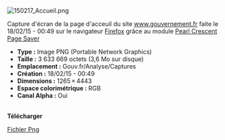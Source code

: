 ![150217_Accueil.png](/recherches/gouv.fr/sources/Analyse/Captures/150217_Accueil.png)  
  
Capture d'écran de la page d'acceuil du site <a href="http://www.gouvernement.fr/" target="blank"><i class="fa fa-external-link"></i> www.gouvernement.fr</a> faite le 18/02/15 - 00:49 sur le navigateur <a href="https://www.mozilla.org/fr/firefox/new/" target="blank"><i class="fa fa-external-link"></i> Firefox</a> grâce au module <a href="http://pearlcrescent.com/products/pagesaver/" target="blank"><i class="fa fa-external-link"></i> Pearl Crescent Page Saver</a>

* **Type :** Image PNG (Portable Network Graphics)
* **Taille :** 3 633 669 octets (3,6 Mo sur disque)
* **Emplacement :** Gouv.fr/Analyse/Captures
* **Création :** 18/02/15 - 00:49
* **Dimensions :** 1265 × 4443
* **Espace colorimétrique :** RGB
* **Canal Alpha :** Oui

&nbsp;  
**Télécharger**  

[<i class="fa fa-download"></i> Fichier Png](/recherches/gouv.fr/sources/Analyse/Captures/150217_Accueil.png)